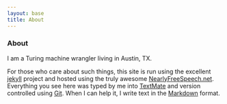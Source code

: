 ```yaml
---
layout: base
title: About
---
```


### About ###

I am a Turing machine wrangler living in Austin, TX.

For those who care about such things, this site is run using the excellent [jekyll][] project and hosted using the truly awesome [NearlyFreeSpeech.net][nearlyfreespeech]. Everything you see here was typed by me into [TextMate][] and version controlled using [Git][]. When I can help it, I write text in the [Markdown][] format.

[jekyll]: http://github.com/mojombo/jekyll/tree/master "jekyll on GitHub"
[nearlyfreespeech]: http://nearlyfreespeech.net "Nearlyfreespeech.net"
[textmate]: http://macromates.com/ "TextMate"
[git]: http://git-scm.com/ "Git Source Control Management"
[markdown]: http://daringfireball.net/projects/markdown/ "Markdown"